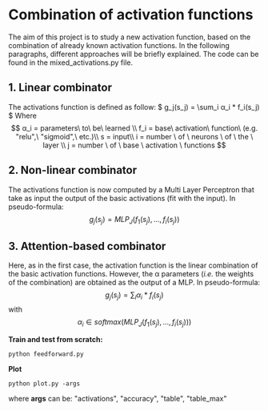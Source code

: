 # Combination of activation functions

The aim of this project is to study a new activation function, based on the combination of already known activation functions. In the following paragraphs, different approaches will be briefly explained. The code can be found in the mixed_activations.py file.



## 1. Linear combinator

The activations function is defined as follow:
$
g_j(s_j) = \sum_i α_i * f_i(s_j)
$
Where
$$
α_i = parameters\ to\ be\ learned \\
f_i = base\ activation\  function\ (e.g. "relu",\ "sigmoid",\ etc.)\\
s = input\\
i = number \ of \ neurons \ of \ the \ layer \\
j = number \ of \ base \ activation \ functions
$$




## 2. Non-linear combinator

The activations function is now computed by a Multi Layer Perceptron that take as input the output of the basic activations (fit with the input).  In pseudo-formula:
$$
g_j(s_j) = MLP_J(f_1(s_j), ... , f_i(s_j))
$$




## 3. Attention-based combinator

Here, as in the first case, the activation function is the linear combination of the basic activation functions. However, the α parameters (*i.e.* the weights of the combination)  are obtained as the output of a MLP. In pseudo-formula:
$$
g_j(s_j) = \sum_i α_i * f_i(s_j)
$$
​																					with
$$
α_i \in softmax(MLP_J(f_1(s_j), ... , f_i(s_j)))
$$






**Train and test from scratch:**

```
python feedforward.py
```

**Plot**

```
python plot.py -args
```

where **args** can be: "activations", "accuracy", "table", "table_max"